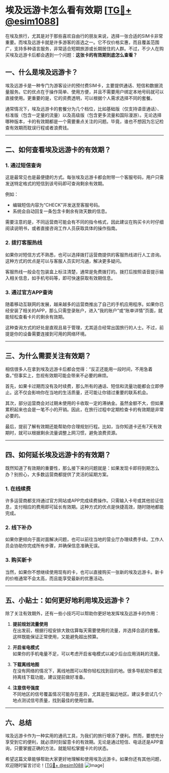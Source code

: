 # 埃及远游卡怎么看有效期 [[TG💪+ @esim1088](https://t.me/s/esim1088)]

在埃及旅行，尤其是对于那些喜欢自由行的朋友来说，选择一张合适的SIM卡非常重要。而埃及远游卡就是许多游客的首选之一。它不仅价格实惠，而且覆盖范围广，支持多种语言服务，非常适合短期旅游或长期居住的人群。不过，不少人在购买埃及远游卡后都会遇到一个问题：**这张卡的有效期到底怎么查看？**

## 一、什么是埃及远游卡？

埃及远游卡是一种专门为游客设计的预付费SIM卡，主要提供通话、短信和数据流量服务。它的优点在于操作简单、使用方便，并且不需要用户绑定本地号码就可以直接使用。更重要的是，它的资费透明，可以根据个人需求选择不同的套餐。

通常情况下，埃及远游卡的套餐分为几个档位，比如基础版（仅支持语音通话）、标准版（包含一定量的流量）以及高级版（包含更多流量和国际漫游）。无论选择哪种版本，卡的有效期都是一个需要重点关注的问题。毕竟，谁也不想因为忘记检查有效期而耽误行程或者浪费钱。

---

## 二、如何查看埃及远游卡的有效期？

### 1. **通过短信查询**
这是最常见也是最便捷的方式。每张埃及远游卡都会附带一个客服号码，用户只需发送特定格式的短信到该号码即可查询剩余有效期。

例如：
- 编辑短信内容为“CHECK”并发送至客服号码。
- 系统会自动回复一条包含卡剩余有效天数的信息。

需要注意的是，不同运营商可能会有不同的指令格式，因此建议在购买卡片时仔细阅读说明书，或者直接咨询工作人员获取具体的操作指南。

### 2. **拨打客服热线**
如果你对短信方式不熟悉，也可以选择拨打运营商提供的客服热线进行人工咨询。这种方式的优点是可以与客服人员实时沟通，解决更多疑问。

客服热线一般会在包装盒上标注清楚，通常是免费拨打的。拨打后按照语音提示输入相关信息，如手机号码等，即可快速获取有效期信息。

### 3. **通过官方APP查询**
随着移动互联网的发展，越来越多的运营商推出了自己的手机应用程序。如果你已经安装了相关的APP，那么只需登录账户，进入“我的账户”或“账单详情”页面，就能轻松查看卡片的剩余有效期。

这种查询方式的好处是直观且易于管理，尤其适合经常出国旅行的人士。不过，前提是你的设备需要连接到可用的网络环境。

---

## 三、为什么需要关注有效期？

相信很多人在拿到埃及远游卡后都会觉得：“反正还能用一段时间，不用急着查。”但事实上，忽视有效期可能会带来不必要的麻烦。

首先，如果卡过期而没有及时续费，那么所有的通话、短信和流量功能都会立即停止。这不仅会影响你在当地的生活质量，还可能让你错过重要的联系机会。

其次，部分运营商会对过期未使用的卡收取一定的滞纳金。虽然金额不大，但如果累积起来也会是一笔不小的开销。因此，在旅行过程中定期检查卡的有效期是非常必要的。

最后，提前了解有效期还能帮助你合理规划行程。比如，当你知道卡还有7天有效期时，就可以根据剩余流量调整上网习惯，避免浪费资源。

---

## 四、如何延长埃及远游卡的有效期？

既然知道了有效期的重要性，那么接下来的问题就是：如果发现卡即将到期怎么办？别担心，大多数运营商都提供了灵活的延期方案。

### 1. **在线续费**
许多运营商都支持通过官方网站或APP完成续费操作。只需输入卡号或其他验证信息，支付相应的费用即可延长有效期。这种方式的优点是快捷高效，随时随地都能完成。

### 2. **线下补办**
如果你更倾向于面对面解决问题，也可以前往当地的营业厅办理续费手续。工作人员会协助你完成所有步骤，并确保信息准确无误。

### 3. **购买新卡**
当然，如果你不想继续使用现有的卡，也可以直接购买一张新的埃及远游卡。新卡的价格通常不会太高，而且能享受最新的优惠活动。

---

## 五、小贴士：如何更好地利用埃及远游卡？

除了关注有效期外，还有一些小技巧可以帮助你更好地发挥埃及远游卡的作用：

1. **提前规划流量使用**  
   在出发前，根据行程安排大致估算每天需要使用的流量，并选择合适的套餐。这样既能保证正常使用，又能避免超出预算。

2. **开启省电模式**  
   如果你的手机电量不足，可以考虑开启省电模式以减少后台应用消耗的流量。

3. **下载离线地图**  
   在没有网络的情况下，离线地图可以帮你轻松找到目的地。很多导航软件都支持离线下载功能，建议提前做好准备。

4. **注意信号强度**  
   不同地区的信号覆盖情况可能存在差异，尤其是在偏远地区。建议多尝试几个地点测试信号质量，找到最佳的使用位置。

---

## 六、总结

埃及远游卡作为一种实用的通讯工具，为我们的旅行增添了便利。然而，要想充分享受到它的便利，就必须时刻留意卡的有效期。无论是通过短信、电话还是APP查询，只要掌握正确的方法，就能轻松掌握卡片的状态。

希望这篇文章能够帮助大家更好地理解和使用埃及远游卡。如果你还有其他问题，欢迎随时留言讨论！[[TG💪+ @esim1088](https://t.me/s/esim1088) ![Image](https://i.postimg.cc/4NQfJmqS/Snipaste-2025-05-13-00-14-12.png)]